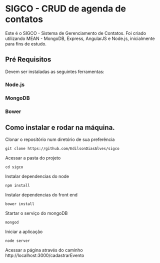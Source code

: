 # SIGCO - CRUD de agenda de contatos

Este é o SIGCO - Sistema de Gerenciamento de Contatos. Foi criado utilizando MEAN - MongoDB, Express, AngularJS e Node.js, inicialmente para fins de estudo.

## Pré Requisitos

Devem ser instaladas as seguintes ferramentas:

### Node.js  
### MongoDB  
### Bower  
    
## Como instalar e rodar na máquina.

Clonar o repositório num diretório de sua preferência
```shell
git clone https://github.com/EdilsonDiasAlves/sigco
```

Acessar a pasta do projeto
```shell
cd sigco
```

Instalar dependencias do node
```shell
npm install
```

Instalar dependencias do front end
```shell
bower install
```

Startar o serviço do mongoDB
```shell
mongod
```

Iniciar a aplicação
```shell
node server
```

Acessar a página através do caminho http://localhost:3000/cadastrarEvento
